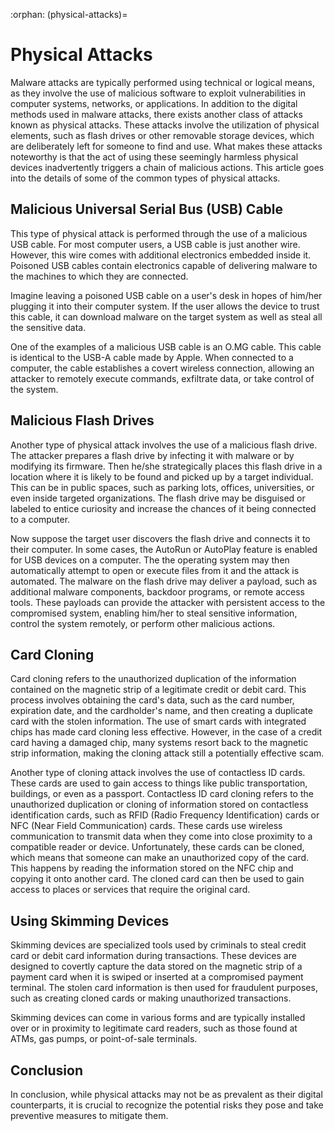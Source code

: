 :orphan:
(physical-attacks)=

# Physical Attacks

Malware attacks are typically performed using technical or logical means, as they involve the use of malicious software to exploit vulnerabilities in computer systems, networks, or applications. In addition to the digital methods used in malware attacks, there exists another class of attacks known as physical attacks. These attacks involve the utilization of physical elements, such as flash drives or other removable storage devices, which are deliberately left for someone to find and use. What makes these attacks noteworthy is that the act of using these seemingly harmless physical devices inadvertently triggers a chain of malicious actions. This article goes into the details of some of the common types of physical attacks.

## Malicious Universal Serial Bus (USB) Cable

This type of physical attack is performed through the use of a malicious USB cable. For most computer users, a USB cable is just another wire. However, this wire comes with additional electronics embedded inside it. Poisoned USB cables contain electronics capable of delivering malware to the machines to which they are connected. 

Imagine leaving a poisoned USB cable on a user's desk in hopes of him/her plugging it into their computer system. If the user allows the device to trust this cable, it can download malware on the target system as well as steal all the sensitive data. 

One of the examples of a malicious USB cable is an O.MG cable. This cable is identical to the USB-A cable made by Apple. When connected to a computer, the cable establishes a covert wireless connection, allowing an attacker to remotely execute commands, exfiltrate data, or take control of the system.

## Malicious Flash Drives

Another type of physical attack involves the use of a malicious flash drive. The attacker prepares a flash drive by infecting it with malware or by modifying its firmware. Then he/she strategically places this flash drive in a location where it is likely to be found and picked up by a target individual. This can be in public spaces, such as parking lots, offices, universities, or even inside targeted organizations. The flash drive may be disguised or labeled to entice curiosity and increase the chances of it being connected to a computer.

Now suppose the target user discovers the flash drive and connects it to their computer. In some cases, the AutoRun or AutoPlay feature is enabled for USB devices on a computer. The the operating system may then automatically attempt to open or execute files from it and the attack is automated. The malware on the flash drive may deliver a payload, such as additional malware components, backdoor programs, or remote access tools. These payloads can provide the attacker with persistent access to the compromised system, enabling him/her to steal sensitive information, control the system remotely, or perform other malicious actions.

## Card Cloning

Card cloning refers to the unauthorized duplication of the information contained on the magnetic strip of a legitimate credit or debit card. This process involves obtaining the card's data, such as the card number, expiration date, and the cardholder's name, and then creating a duplicate card with the stolen information. The use of smart cards with integrated chips has made card cloning less effective. However, in the case of a credit card having a damaged chip, many systems resort back to the magnetic strip information, making the cloning attack still a potentially effective scam.

Another type of cloning attack involves the use of contactless ID cards. These cards are used to gain access to things like public transportation, buildings, or even as a passport. Contactless ID card cloning refers to the unauthorized duplication or cloning of information stored on contactless identification cards, such as RFID (Radio Frequency Identification) cards or NFC (Near Field Communication) cards. These cards use wireless communication to transmit data when they come into close proximity to a compatible reader or device. Unfortunately, these cards can be cloned, which means that someone can make an unauthorized copy of the card. This happens by reading the information stored on the NFC chip and copying it onto another card. The cloned card can then be used to gain access to places or services that require the original card. 

## Using Skimming Devices

Skimming devices are specialized tools used by criminals to steal credit card or debit card information during transactions. These devices are designed to covertly capture the data stored on the magnetic strip of a payment card when it is swiped or inserted at a compromised payment terminal. The stolen card information is then used for fraudulent purposes, such as creating cloned cards or making unauthorized transactions.

Skimming devices can come in various forms and are typically installed over or in proximity to legitimate card readers, such as those found at ATMs, gas pumps, or point-of-sale terminals.

## Conclusion

In conclusion, while physical attacks may not be as prevalent as their digital counterparts, it is crucial to recognize the potential risks they pose and take preventive measures to mitigate them. 